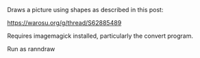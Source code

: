 Draws a picture using shapes as described in this post:

https://warosu.org/g/thread/S62885489

Requires imagemagick installed, particularly the convert program.

Run as ranndraw <iterations> <source> <destination>
